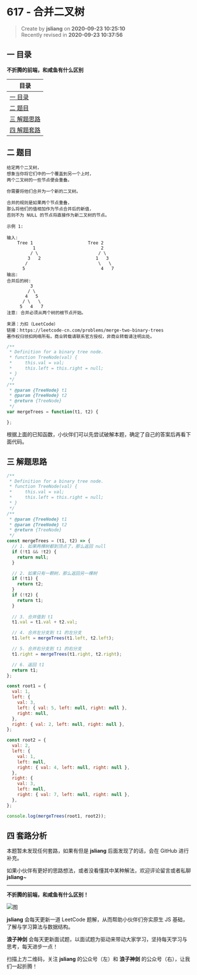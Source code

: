 617 - 合并二叉树
===

> Create by **jsliang** on **2020-09-23 10:25:10**  
> Recently revised in **2020-09-23 10:37:56**

## 一 目录

**不折腾的前端，和咸鱼有什么区别**

| 目录 |
| --- |
| [一 目录](#chapter-one) |
| [二 题目](#chapter-two) |
| [三 解题思路](#chapter-three) |
| [四 解题套路](#chapter-four) |

## 二 题目



```
给定两个二叉树，
想象当你将它们中的一个覆盖到另一个上时，
两个二叉树的一些节点便会重叠。

你需要将他们合并为一个新的二叉树。

合并的规则是如果两个节点重叠，
那么将他们的值相加作为节点合并后的新值，
否则不为 NULL 的节点将直接作为新二叉树的节点。

示例 1:

输入: 
	Tree 1                     Tree 2                  
          1                         2                             
         / \                       / \                            
        3   2                     1   3                        
       /                           \   \                      
      5                             4   7                  
输出: 
合并后的树:
	     3
	    / \
	   4   5
	  / \   \ 
	 5   4   7
注意: 合并必须从两个树的根节点开始。

来源：力扣（LeetCode）
链接：https://leetcode-cn.com/problems/merge-two-binary-trees
著作权归领扣网络所有。商业转载请联系官方授权，非商业转载请注明出处。
```

```js
/**
 * Definition for a binary tree node.
 * function TreeNode(val) {
 *     this.val = val;
 *     this.left = this.right = null;
 * }
 */
/**
 * @param {TreeNode} t1
 * @param {TreeNode} t2
 * @return {TreeNode}
 */
var mergeTrees = function(t1, t2) {

};
```

根据上面的已知函数，小伙伴们可以先尝试破解本题，确定了自己的答案后再看下面代码。

## 三 解题思路



```js
/**
 * Definition for a binary tree node.
 * function TreeNode(val) {
 *     this.val = val;
 *     this.left = this.right = null;
 * }
 */
/**
 * @param {TreeNode} t1
 * @param {TreeNode} t2
 * @return {TreeNode}
 */
const mergeTrees = (t1, t2) => {
  // 1. 如果两棵树都到顶点了，那么返回 null
  if (!t1 && !t2) {
    return null;
  }

  // 2. 如果只有一颗树，那么返回另一棵树
  if (!t1) {
    return t2;
  }
  if (!t2) {
    return t1;
  }
  
  // 3. 合并值到 t1
  t1.val = t1.val + t2.val;

  // 4. 合并左分支到 t1 的左分支
  t1.left = mergeTrees(t1.left, t2.left);

  // 5. 合并右分支到 t1 的右分支
  t1.right = mergeTrees(t1.right, t2.right);

  // 6. 返回 t1
  return t1;
};

const root1 = {
  val: 1,
  left: {
    val: 3,
    left: { val: 5, left: null, right: null },
    right: null,
  },
  right: { val: 2, left: null, right: null },
};

const root2 = {
  val: 2,
  left: {
    val: 1,
    left: null,
    right: { val: 4, left: null, right: null },
  },
  right: {
    val: 3,
    left: null,
    right: { val: 7, left: null, right: null },
  },
};

console.log(mergeTrees(root1, root2));
```

## 四 套路分析



本题暂未发现任何套路，如果有但是 **jsliang** 后面发现了的话，会在 GitHub 进行补充。

如果小伙伴有更好的思路想法，或者没看懂其中某种解法，欢迎评论留言或者私聊 **jsliang**~

---

**不折腾的前端，和咸鱼有什么区别！**

![图](https://github.com/LiangJunrong/document-library/blob/master/public-repertory/img/z-index-small.png?raw=true)

**jsliang** 会每天更新一道 LeetCode 题解，从而帮助小伙伴们夯实原生 JS 基础，了解与学习算法与数据结构。

**浪子神剑** 会每天更新面试题，以面试题为驱动来带动大家学习，坚持每天学习与思考，每天进步一点！

扫描上方二维码，关注 **jsliang** 的公众号（左）和 **浪子神剑** 的公众号（右），让我们一起折腾！

